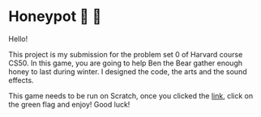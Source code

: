 # Honeypot :bear: :honeybee:

Hello! 

This project is my submission for the problem set 0 of Harvard course CS50.
In this game, you are going to help Ben the Bear gather enough honey to last during winter. 
I designed the code, the arts and the sound effects.

This game needs to be run on Scratch, once you clicked the [link](https://scratch.mit.edu/projects/832012341), click on the green flag and enjoy!
Good luck!
